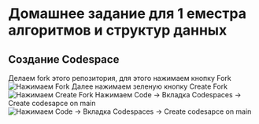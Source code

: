 # Домашнее задание для 1 еместра алгоритмов и структур данных

## Создание Codespace

Делаем fork этого репозитория, для этого нажимаем кнопку Fork 
![Нажимаем Fork](https://user-images.githubusercontent.com/3163640/209619267-ad65b344-b645-4640-a10d-540cb4a59bfe.png)
Далее нажимаем зеленую кнопку Create Fork
![Нажимаем Create Fork](https://user-images.githubusercontent.com/3163640/209619272-b27f0f6e-2764-44b9-8700-d587dd4d7a88.png)
Нажимаем Code -> Вкладка Codespaces -> Create codesapce on main
![Нажимаем Code -> Вкладка Codespaces -> Create codesapce on main](https://user-images.githubusercontent.com/3163640/209619275-aed4678a-7835-4217-a391-c32b6c0f1faa.png)
